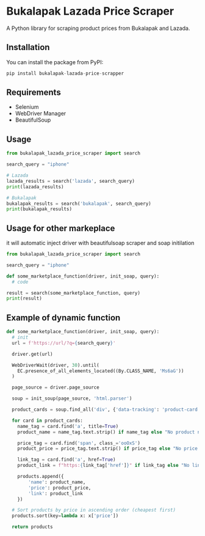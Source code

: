 # Bukalapak Lazada Price Scraper

A Python library for scraping product prices from Bukalapak and Lazada.

## Installation

You can install the package from PyPI:

```python
pip install bukalapak-lazada-price-scrapper
```

## Requirements
- Selenium
- WebDriver Manager
- BeautifulSoup

## Usage

```python
from bukalapak_lazada_price_scraper import search

search_query = "iphone"

# Lazada
lazada_results = search('lazada', search_query)
print(lazada_results)

# Bukalapak
bukalapak_results = search('bukalapak', search_query)
print(bukalapak_results)
```

## Usage for other markeplace

it will automatic inject driver with beautifulsoap scraper and soap initilation

```python
from bukalapak_lazada_price_scraper import search

search_query = "iphone"

def some_marketplace_function(driver, init_soap, query):
  # code

result = search(some_marketplace_function, query)
print(result)
```

## Example of dynamic function

```python
def some_marketplace_function(driver, init_soap, query):
  # init
  url = f'https://url/?q={search_query}'

  driver.get(url)

  WebDriverWait(driver, 30).until(
    EC.presence_of_all_elements_located((By.CLASS_NAME, 'Ms6aG'))
  )

  page_source = driver.page_source

  soup = init_soup(page_source, 'html.parser')

  product_cards = soup.find_all('div', {'data-tracking': 'product-card'})

  for card in product_cards:
    name_tag = card.find('a', title=True)
    product_name = name_tag.text.strip() if name_tag else "No product name"

    price_tag = card.find('span', class_='ooOxS')
    product_price = price_tag.text.strip() if price_tag else "No price available"

    link_tag = card.find('a', href=True)
    product_link = f"https:{link_tag['href']}" if link_tag else "No link available"

    products.append({
        'name': product_name,
        'price': product_price,
        'link': product_link
    })

  # Sort products by price in ascending order (cheapest first)
  products.sort(key=lambda x: x['price'])

  return products
```

